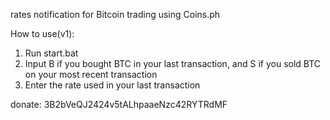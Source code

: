 rates notification for Bitcoin trading using Coins.ph

How to use(v1):
1. Run start.bat
2. Input B if you bought BTC in your last transaction, and S if you sold BTC on your most recent transaction
3. Enter the rate used in your last transaction

donate:  3B2bVeQJ2424v5tALhpaaeNzc42RYTRdMF 
